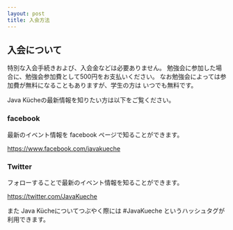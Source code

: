 ```yaml
---
layout: post
title: 入会方法
---
```



入会について
--------------------------------------------------------------------------------

特別な入会手続きおよび、入会金などは必要ありません。
勉強会に参加した場合に、勉強会参加費として500円をお支払いください。
なお勉強会によっては参加費が無料になることもありますが、学生の方は
いつでも無料です。

Java Kücheの最新情報を知りたい方は以下をご覧ください。

### <i class="fa fa-facebook-square"></i> facebook

最新のイベント情報を facebook ページで知ることができます。

https://www.facebook.com/javakueche


### <i class="fa fa-twitter-square"></i> Twitter

フォローすることで最新のイベント情報を知ることができます。

https://twitter.com/JavaKueche

また Java Kücheについてつぶやく際には #JavaKueche というハッシュタグが利用できます。
